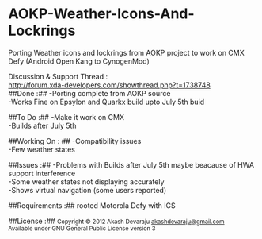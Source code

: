 AOKP-Weather-Icons-And-Lockrings
================================

Porting Weather icons and lockrings from AOKP project to work on CMX Defy (Android Open Kang to CynogenMod) <br>

Discussion & Support Thread :<br>
http://forum.xda-developers.com/showthread.php?t=1738748
<br>
##Done :##
-Porting complete from AOKP source <br>
-Works Fine on Epsylon and Quarkx build upto July 5th buid<br>


##To Do :##
-Make it work on CMX<br>
-Builds after July 5th <br>

##Working On : ##
-Compatibility issues <br>
-Few weather states<br>

##Issues :##
-Problems with Builds after July 5th maybe beacause of HWA support interference <br>
-Some weather states not displaying accurately<br>
-Shows virtual navigation (some users reported) <br>

##Requirements :##
rooted Motorola Defy with ICS <br>

##License :##
<small>Copyright © 2012 Akash Devaraju akashdevaraju@gmail.com <br>
Available under GNU General Public License version 3</small>

